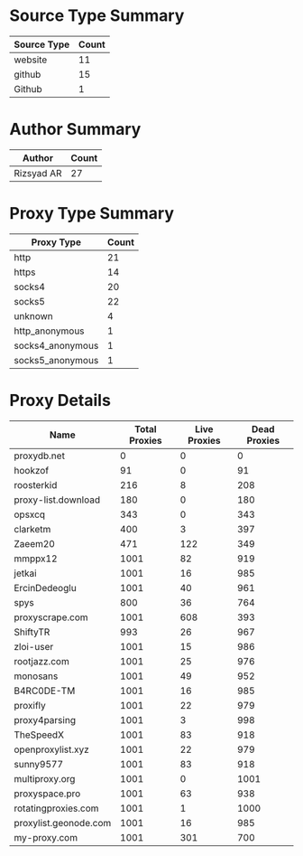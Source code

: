 # Source Type Summary

| Source Type | Count |
|-------------|-------|
| website | 11 |
| github | 15 |
| Github | 1 |


# Author Summary

| Author | Count |
|--------|-------|
| Rizsyad AR | 27 |


# Proxy Type Summary

| Proxy Type | Count |
|------------|-------|
| http | 21 |
| https | 14 |
| socks4 | 20 |
| socks5 | 22 |
| unknown | 4 |
| http_anonymous | 1 |
| socks4_anonymous | 1 |
| socks5_anonymous | 1 |


# Proxy Details

| Name | Total Proxies | Live Proxies | Dead Proxies |
|------|---------------|--------------|---------------|
| proxydb.net | 0 | 0 | 0 |
| hookzof | 91 | 0 | 91 |
| roosterkid | 216 | 8 | 208 |
| proxy-list.download | 180 | 0 | 180 |
| opsxcq | 343 | 0 | 343 |
| clarketm | 400 | 3 | 397 |
| Zaeem20 | 471 | 122 | 349 |
| mmppx12 | 1001 | 82 | 919 |
| jetkai | 1001 | 16 | 985 |
| ErcinDedeoglu | 1001 | 40 | 961 |
| spys | 800 | 36 | 764 |
| proxyscrape.com | 1001 | 608 | 393 |
| ShiftyTR | 993 | 26 | 967 |
| zloi-user | 1001 | 15 | 986 |
| rootjazz.com | 1001 | 25 | 976 |
| monosans | 1001 | 49 | 952 |
| B4RC0DE-TM | 1001 | 16 | 985 |
| proxifly | 1001 | 22 | 979 |
| proxy4parsing | 1001 | 3 | 998 |
| TheSpeedX | 1001 | 83 | 918 |
| openproxylist.xyz | 1001 | 22 | 979 |
| sunny9577 | 1001 | 83 | 918 |
| multiproxy.org | 1001 | 0 | 1001 |
| proxyspace.pro | 1001 | 63 | 938 |
| rotatingproxies.com | 1001 | 1 | 1000 |
| proxylist.geonode.com | 1001 | 16 | 985 |
| my-proxy.com | 1001 | 301 | 700 |
